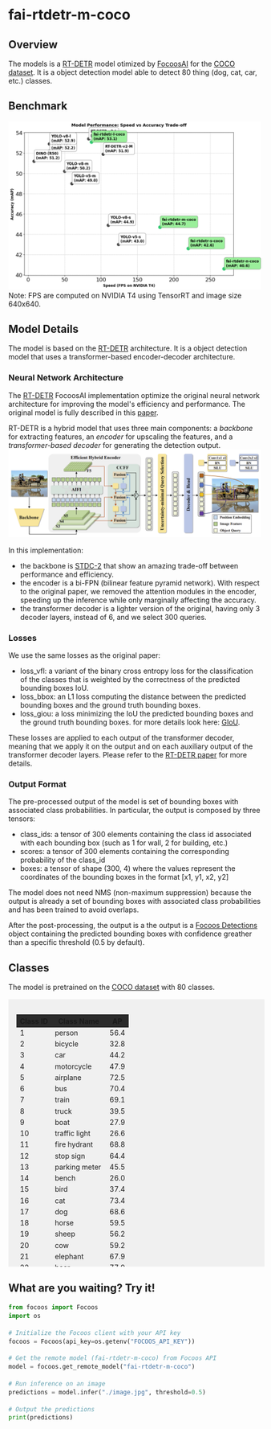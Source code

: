 # fai-rtdetr-m-coco

## Overview
The models is a [RT-DETR](https://github.com/lyuwenyu/RT-DETR) model otimized by [FocoosAI](https://focoos.ai) for the [COCO dataset](https://cocodataset.org/#home). It is a object detection model able to detect 80 thing (dog, cat, car, etc.) classes.


## Benchmark
![Benchmark Comparison](./fai-coco.png)
Note: FPS are computed on NVIDIA T4 using TensorRT and image size 640x640.

## Model Details
The model is based on the [RT-DETR](https://github.com/lyuwenyu/RT-DETR) architecture. It is a object detection model that uses a transformer-based encoder-decoder architecture.

### Neural Network Architecture
The [RT-DETR](https://github.com/lyuwenyu/RT-DETR) FocoosAI implementation optimize the original neural network architecture for improving the model's efficiency and performance. The original model is fully described in this [paper](https://arxiv.org/abs/2304.08069).

RT-DETR is a hybrid model that uses three main components: a *backbone* for extracting features, an *encoder* for upscaling the features, and a *transformer-based decoder* for generating the detection output.
![alt text](./rt-detr.png)

In this implementation:

- the backbone is [STDC-2](https://github.com/MichaelFan01/STDC-Seg) that show an amazing trade-off between performance and efficiency.
- the encoder is a bi-FPN (bilinear feature pyramid network). With respect to the original paper, we removed the attention modules in the encoder, speeding up the inference while only marginally affecting the accuracy.
- the transformer decoder is a lighter version of the original, having only 3 decoder layers, instead of 6, and we select 300 queries.

### Losses
We use the same losses as the original paper:

- loss_vfl: a variant of the binary cross entropy loss for the classification of the classes that is weighted by the correctness of the predicted bounding boxes IoU.
- loss_bbox: an L1 loss computing the distance between the predicted bounding boxes and the ground truth bounding boxes.
- loss_giou: a loss minimizing the IoU the predicted bounding boxes and the ground truth bounding boxes. for more details look here: [GIoU](https://giou.stanford.edu/).

These losses are applied to each output of the transformer decoder, meaning that we apply it on the output and on each auxiliary output of the transformer decoder layers.
Please refer to the [RT-DETR paper](https://arxiv.org/abs/2304.08069) for more details.

### Output Format
The pre-processed output of the model is set of bounding boxes with associated class probabilities. In particular, the output is composed by three tensors:

- class_ids: a tensor of 300 elements containing the class id associated with each bounding box (such as 1 for wall, 2 for building, etc.)
- scores: a tensor of 300 elements containing the corresponding probability of the class_id
- boxes: a tensor of shape (300, 4) where the values represent the coordinates of the bounding boxes in the format [x1, y1, x2, y2]

The model does not need NMS (non-maximum suppression) because the output is already a set of bounding boxes with associated class probabilities and has been trained to avoid overlaps.

After the post-processing, the output is a the output is a [Focoos Detections](https://github.com/FocoosAI/focoos/blob/4a317a269cb7758ea71b255faeba654d21182083/focoos/ports.py#L179) object containing the predicted bounding boxes with confidence greather than a specific threshold (0.5 by default).


## Classes
The model is pretrained on the [COCO dataset](https://cocodataset.org/#home) with 80 classes.

<div class="class-table" markdown>
  <style>
    .class-table {
      max-height: 500px;
      overflow-y: auto;
      /* border: 1px solid #ccc; */
      /* border-radius: 4px; */
      padding: 1rem;
      margin: 1rem 0;
      background: rgba(0,0,0,0.05);
      width: 95%;
      margin-left: auto;
      margin-right: auto;
    }
    .class-table table {
      width: 100%;
    }
    .class-table thead {
      position: sticky;
      top: 0;
      background: #2b2b2b;
      z-index: 1;
    }
  </style>
<table>
  <thead>
    <tr>
      <th>Class ID</th>
      <th>Class Name</th>
      <th>AP</th>
    </tr>
  </thead>
  <tbody>
    <tr>
      <td>1</td>
      <td>person</td>
      <td>56.4</td>
    </tr>
    <tr>
      <td>2</td>
      <td>bicycle</td>
      <td>32.8</td>
    </tr>
    <tr>
      <td>3</td>
      <td>car</td>
      <td>44.2</td>
    </tr>
    <tr>
      <td>4</td>
      <td>motorcycle</td>
      <td>47.9</td>
    </tr>
    <tr>
      <td>5</td>
      <td>airplane</td>
      <td>72.5</td>
    </tr>
    <tr>
      <td>6</td>
      <td>bus</td>
      <td>70.4</td>
    </tr>
    <tr>
      <td>7</td>
      <td>train</td>
      <td>69.1</td>
    </tr>
    <tr>
      <td>8</td>
      <td>truck</td>
      <td>39.5</td>
    </tr>
    <tr>
      <td>9</td>
      <td>boat</td>
      <td>27.9</td>
    </tr>
    <tr>
      <td>10</td>
      <td>traffic light</td>
      <td>26.6</td>
    </tr>
    <tr>
      <td>11</td>
      <td>fire hydrant</td>
      <td>68.8</td>
    </tr>
    <tr>
      <td>12</td>
      <td>stop sign</td>
      <td>64.4</td>
    </tr>
    <tr>
      <td>13</td>
      <td>parking meter</td>
      <td>45.5</td>
    </tr>
    <tr>
      <td>14</td>
      <td>bench</td>
      <td>26.0</td>
    </tr>
    <tr>
      <td>15</td>
      <td>bird</td>
      <td>37.4</td>
    </tr>
    <tr>
      <td>16</td>
      <td>cat</td>
      <td>73.4</td>
    </tr>
    <tr>
      <td>17</td>
      <td>dog</td>
      <td>68.6</td>
    </tr>
    <tr>
      <td>18</td>
      <td>horse</td>
      <td>59.5</td>
    </tr>
    <tr>
      <td>19</td>
      <td>sheep</td>
      <td>56.2</td>
    </tr>
    <tr>
      <td>20</td>
      <td>cow</td>
      <td>59.2</td>
    </tr>
    <tr>
      <td>21</td>
      <td>elephant</td>
      <td>67.9</td>
    </tr>
    <tr>
      <td>22</td>
      <td>bear</td>
      <td>77.9</td>
    </tr>
    <tr>
      <td>23</td>
      <td>zebra</td>
      <td>71.4</td>
    </tr>
    <tr>
      <td>24</td>
      <td>giraffe</td>
      <td>72.2</td>
    </tr>
    <tr>
      <td>25</td>
      <td>backpack</td>
      <td>16.7</td>
    </tr>
    <tr>
      <td>26</td>
      <td>umbrella</td>
      <td>43.4</td>
    </tr>
    <tr>
      <td>27</td>
      <td>handbag</td>
      <td>16.6</td>
    </tr>
    <tr>
      <td>28</td>
      <td>tie</td>
      <td>36.5</td>
    </tr>
    <tr>
      <td>29</td>
      <td>suitcase</td>
      <td>44.4</td>
    </tr>
    <tr>
      <td>30</td>
      <td>frisbee</td>
      <td>68.0</td>
    </tr>
    <tr>
      <td>31</td>
      <td>skis</td>
      <td>27.5</td>
    </tr>
    <tr>
      <td>32</td>
      <td>snowboard</td>
      <td>35.0</td>
    </tr>
    <tr>
      <td>33</td>
      <td>sports ball</td>
      <td>46.5</td>
    </tr>
    <tr>
      <td>34</td>
      <td>kite</td>
      <td>44.8</td>
    </tr>
    <tr>
      <td>35</td>
      <td>baseball bat</td>
      <td>29.2</td>
    </tr>
    <tr>
      <td>36</td>
      <td>baseball glove</td>
      <td>38.4</td>
    </tr>
    <tr>
      <td>37</td>
      <td>skateboard</td>
      <td>56.2</td>
    </tr>
    <tr>
      <td>38</td>
      <td>surfboard</td>
      <td>43.3</td>
    </tr>
    <tr>
      <td>39</td>
      <td>tennis racket</td>
      <td>49.5</td>
    </tr>
    <tr>
      <td>40</td>
      <td>bottle</td>
      <td>37.8</td>
    </tr>
    <tr>
      <td>41</td>
      <td>wine glass</td>
      <td>35.7</td>
    </tr>
    <tr>
      <td>42</td>
      <td>cup</td>
      <td>43.1</td>
    </tr>
    <tr>
      <td>43</td>
      <td>fork</td>
      <td>39.0</td>
    </tr>
    <tr>
      <td>44</td>
      <td>knife</td>
      <td>22.6</td>
    </tr>
    <tr>
      <td>45</td>
      <td>spoon</td>
      <td>20.4</td>
    </tr>
    <tr>
      <td>46</td>
      <td>bowl</td>
      <td>43.5</td>
    </tr>
    <tr>
      <td>47</td>
      <td>banana</td>
      <td>27.1</td>
    </tr>
    <tr>
      <td>48</td>
      <td>apple</td>
      <td>22.2</td>
    </tr>
    <tr>
      <td>49</td>
      <td>sandwich</td>
      <td>38.8</td>
    </tr>
    <tr>
      <td>50</td>
      <td>orange</td>
      <td>33.4</td>
    </tr>
    <tr>
      <td>51</td>
      <td>broccoli</td>
      <td>24.7</td>
    </tr>
    <tr>
      <td>52</td>
      <td>carrot</td>
      <td>23.8</td>
    </tr>
    <tr>
      <td>53</td>
      <td>hot dog</td>
      <td>38.4</td>
    </tr>
    <tr>
      <td>54</td>
      <td>pizza</td>
      <td>57.4</td>
    </tr>
    <tr>
      <td>55</td>
      <td>donut</td>
      <td>50.6</td>
    </tr>
    <tr>
      <td>56</td>
      <td>cake</td>
      <td>38.4</td>
    </tr>
    <tr>
      <td>57</td>
      <td>chair</td>
      <td>30.9</td>
    </tr>
    <tr>
      <td>58</td>
      <td>couch</td>
      <td>50.0</td>
    </tr>
    <tr>
      <td>59</td>
      <td>potted plant</td>
      <td>28.9</td>
    </tr>
    <tr>
      <td>60</td>
      <td>bed</td>
      <td>51.4</td>
    </tr>
    <tr>
      <td>61</td>
      <td>dining table</td>
      <td>32.8</td>
    </tr>
    <tr>
      <td>62</td>
      <td>toilet</td>
      <td>67.2</td>
    </tr>
    <tr>
      <td>63</td>
      <td>tv</td>
      <td>59.4</td>
    </tr>
    <tr>
      <td>64</td>
      <td>laptop</td>
      <td>62.7</td>
    </tr>
    <tr>
      <td>65</td>
      <td>mouse</td>
      <td>64.7</td>
    </tr>
    <tr>
      <td>66</td>
      <td>remote</td>
      <td>34.4</td>
    </tr>
    <tr>
      <td>67</td>
      <td>keyboard</td>
      <td>55.8</td>
    </tr>
    <tr>
      <td>68</td>
      <td>cell phone</td>
      <td>38.2</td>
    </tr>
    <tr>
      <td>69</td>
      <td>microwave</td>
      <td>61.4</td>
    </tr>
    <tr>
      <td>70</td>
      <td>oven</td>
      <td>41.8</td>
    </tr>
    <tr>
      <td>71</td>
      <td>toaster</td>
      <td>48.3</td>
    </tr>
    <tr>
      <td>72</td>
      <td>sink</td>
      <td>39.4</td>
    </tr>
    <tr>
      <td>73</td>
      <td>refrigerator</td>
      <td>59.5</td>
    </tr>
    <tr>
      <td>74</td>
      <td>book</td>
      <td>15.5</td>
    </tr>
    <tr>
      <td>75</td>
      <td>clock</td>
      <td>49.0</td>
    </tr>
    <tr>
      <td>76</td>
      <td>vase</td>
      <td>39.3</td>
    </tr>
    <tr>
      <td>77</td>
      <td>scissors</td>
      <td>30.3</td>
    </tr>
    <tr>
      <td>78</td>
      <td>teddy bear</td>
      <td>50.6</td>
    </tr>
    <tr>
      <td>79</td>
      <td>hair drier</td>
      <td>4.8</td>
    </tr>
    <tr>
      <td>80</td>
      <td>toothbrush</td>
      <td>30.2</td>
    </tr>
  </tbody>
</table>

</div>


## What are you waiting? Try it!
```python
from focoos import Focoos
import os

# Initialize the Focoos client with your API key
focoos = Focoos(api_key=os.getenv("FOCOOS_API_KEY"))

# Get the remote model (fai-rtdetr-m-coco) from Focoos API
model = focoos.get_remote_model("fai-rtdetr-m-coco")

# Run inference on an image
predictions = model.infer("./image.jpg", threshold=0.5)

# Output the predictions
print(predictions)
```
